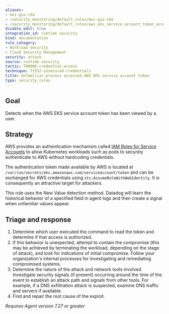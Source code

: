 ```yaml
---
aliases:
- moi-gio-c9a
- /security_monitoring/default_rules/moi-gio-c9a
- /security_monitoring/default_rules/aws_eks_service_account_token_accessed_unusual
disable_edit: true
integration_id: runtime security
kind: documentation
rule_category:
- Workload Security
- Cloud Security Management
security: attack
source: runtime security
tactic: TA0006-credential-access
technique: T1552-unsecured-credentials
title: Unfamiliar process accessed AWS EKS service account token
type: security_rules
---
```


## Goal
Detects when the AWS EKS service account token has been viewed by a user.

## Strategy
AWS provides an authentication mechanism called [IAM Roles for Service Accounts](https://docs.aws.amazon.com/eks/latest/userguide/iam-roles-for-service-accounts.html) to allow Kubernetes workloads such as pods to securely authenticate to AWS without hardcoding credentials.

The authentication token made available by AWS is located at `/var/run/secrets/eks.amazonaws.com/serviceaccount/token` and can be exchanged for AWS credentials using `sts:AssumeRoleWithWebIdentity`. It is consequently an attractive target for attackers.

This rule uses the New Value detection method. Datadog will learn the historical behavior of a specified field in agent logs and then create a signal when unfamiliar values appear.

## Triage and response
1. Determine which user executed the command to read the token and determine if that access is authorized.
2. If this behavior is unexpected, attempt to contain the compromise (this may be achieved by terminating the workload, depending on the stage of attack), and look for indications of initial compromise. Follow your organization's internal processes for investigating and remediating compromised systems.
4. Determine the nature of the attack and network tools involved. Investigate security signals (if present) occurring around the time of the event to establish an attack path and signals from other tools. For example, if a DNS exfiltration attack is suspected, examine DNS traffic and servers if available.
5. Find and repair the root cause of the exploit.

*Requires Agent version 7.27 or greater*

